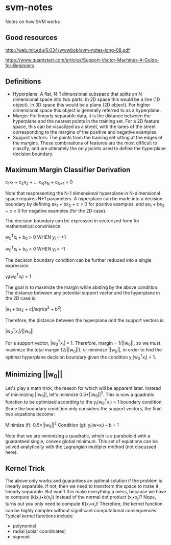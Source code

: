 # svm-notes
Notes on how SVM works

Good resources
---
http://web.mit.edu/6.034/wwwbob/svm-notes-long-08.pdf

https://www.quantstart.com/articles/Support-Vector-Machines-A-Guide-for-Beginners

Definitions
---
- Hyperplane: A flat, N-1 dimensional subspace that splits an N-dimensional space into two parts. In 2D space this would be a line (1D object). In 3D space this would be a plane (2D object). For higher dimensional space this object is generally referred to as a hyperplane.
- Margin: For linearly separable data, it is the distance between the hyperplane and the nearest points in the training set. For a 2D feature space, this can be visualized as a street, with the lanes of the street corresponding to the margins of the positive and negative examples.
- Support vectors: The points from the training set sitting at the edges of the margins. These combinations of features are the most difficult to classify, and are ultimately the only points used to define the hyperplane decision boundary.

Maximum Margin Classifier Derivation
---
c<sub>1</sub>x<sub>1</sub> + c<sub>2</sub>x<sub>2</sub> + ... c<sub>N</sub>x<sub>N</sub> + c<sub>N+1</sub> = 0

Note that respresenting the N-1 dimensional hyperplane in N-dimensional space requires N+1 parameters. A hyperplane can be made into a decision boundary by defining ax<sub>1</sub> + bx<sub>2</sub> + c > 0 for positive examples, and ax<sub>1</sub> + bx<sub>2</sub> + c < 0 for negative examples (for the 2D case).

The decision boundary can be expressed in vectorized form for mathematical convinience:

w<sub>0</sub><sup>T</sup>x<sub>i</sub> + b<sub>0</sub> > 0 WHEN y<sub>i</sub> = +1

w<sub>0</sub><sup>T</sup>x<sub>i</sub> + b<sub>0</sub> < 0 WHEN y<sub>i</sub> = -1

The decision boundary condition can be further reduced into a single expression:

y<sub>i</sub>(w<sub>0</sub><sup>T</sup>x<sub>i</sub>) > 1

The goal is to maximize the margin while abiding by the above condition. The distance between any potential support vector and the hyperplane in the 2D case is:

|a<sub>1</sub> + bx<sub>2</sub> + c|/sqrt(a<sup>2</sup> + b<sup>2</sup>)

Therefore, the distance between the hyperplane and the support vectors is:

|w<sub>0</sub><sup>T</sup>x<sub>i</sub>|/||w<sub>0</sub>||

For a support vector, |w<sub>0</sub><sup>T</sup>x<sub>i</sub>| = 1. Therefore, margin = 1/||w<sub>0</sub>||, so we must maximize the total margin (2/||w<sub>0</sub>||), or minimize ||w<sub>0</sub>||, in order to find the optimal hyperplane decision boundary given the condition y<sub>i</sub>(w<sub>0</sub><sup>T</sup>x<sub>i</sub>) > 1.

Minimizing ||w<sub>0</sub>||
---
Let's play a math trick, the reason for which will be apparent later. Instead of minimizing ||w<sub>0</sub>||, let's minimize 0.5*||w<sub>0</sub>||<sup>2</sup>. This is now a quadratic function to be optimized according to the y<sub>i</sub>(w<sub>0</sub><sup>T</sup>x<sub>i</sub>) > 1 boundary condition. Since the boundary condition only considers the support vectors, the final two equations become:

Minimize (f): 0.5*||w<sub>0</sub>||<sup>2</sup>
Condition (g): y<sub>i</sub>(w•x<sub>i</sub>) – b = 1

Note that we are minimizing a quadratic, which is a paraboloid with a guaranteed single, convex global minimum. This set of equations can be solved analytically with the Lagrangian multipler method (not discussed here).

Kernel Trick
---
The above only works and guarantees an optimal solution if the problem is linearly separable. If not, then we need to transform the space to make it linearly separable. But won't this make everything a mess, because we have to compute (k(x<sub>i</sub>)•k(x<sub>j</sub>)) instead of the normal dot product (x<sub>i</sub>•x<sub>j</sub>)? Nope, turns out you only need to compute K(x<sub>i</sub>•x<sub>j</sub>)! Therefore, the kernel function can be highly complex without significant computational consequences. Typical kernel functions include:
- polynomial
- radial (polar coordinates)
- sigmoid
